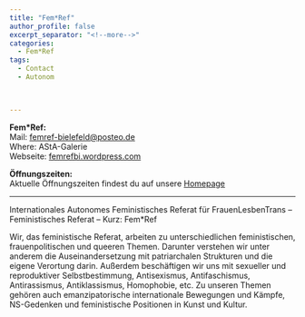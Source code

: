 ```yaml
---
title: "Fem*Ref"
author_profile: false
excerpt_separator: "<!--more-->"
categories:
  - Fem*Ref
tags:
  - Contact
  - Autonom
  


---
```

**Fem*Ref:** <br>
Mail: femref-bielefeld@posteo.de <br>
Where: AStA-Galerie <br>
Webseite: [femrefbi.wordpress.com](femrefbi.wordpress.com)

**Öffnungszeiten:** <br>
Aktuelle Öffnungszeiten findest du auf unsere [Homepage](femrefbi.wordpress.com)

<hr>

Internationales Autonomes Feministisches Referat für FrauenLesbenTrans – Feministisches Referat  – Kurz: Fem*Ref

Wir, das feministische Referat, arbeiten zu unterschiedlichen feministischen, frauenpolitischen und queeren Themen. Darunter verstehen wir unter anderem die Auseinandersetzung mit patriarchalen Strukturen und die eigene Verortung darin. Außerdem  beschäftigen wir uns mit sexueller und reproduktiver Selbstbestimmung, Antisexismus, Antifaschismus, Antirassismus, Antiklassismus, Homophobie, etc. Zu unseren Themen gehören auch emanzipatorische internationale Bewegungen und Kämpfe, NS-Gedenken und feministische Positionen in Kunst und Kultur.


